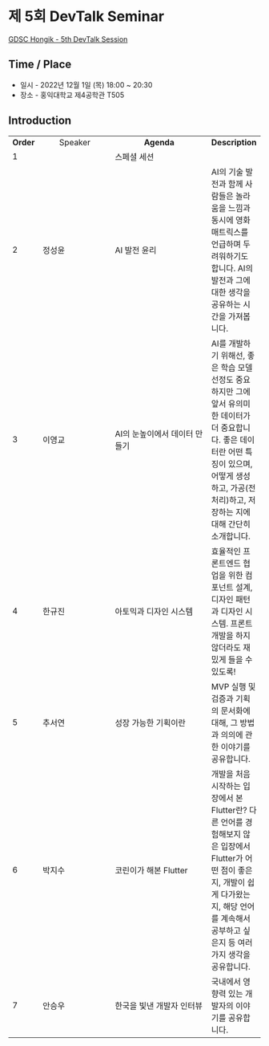 # 제 5회 DevTalk Seminar

[GDSC Hongik - 5th DevTalk Session]()

## Time / Place

- 일시 - 2022년 12월 1일 (목) 18:00 ~ 20:30
- 장소 - 홍익대학교 제4공학관 T505

## Introduction

<table>
    <tr align="center">
        <td><B>Order</B></td>
        <td width = "170"<B>Speaker</B></td>
        <td width = "250"><B>Agenda</B></td>
        <td><B>Description</B></td>
    </tr>
    <tr>
        <td>1</td>
        <td></td>
        <td>스페셜 세션</td>
        <td></td>
    </tr>
    <tr>
        <td>2</td>
        <td>정성윤</td>
        <td>AI 발전 윤리</td>
        <td>AI의 기술 발전과 함께 사람들은 놀라움을 느낌과 동시에 영화 매트릭스를 언급하며 두려워하기도 합니다. AI의 발전과 그에 대한 생각을 공유하는 시간을 가져봅니다.</td>
    </tr>
    <tr>
        <td>3</td>
        <td>이영교</td>
        <td>AI의 눈높이에서 데이터 만들기</td>
        <td>AI를 개발하기 위해선, 좋은 학습 모델 선정도 중요하지만 그에 앞서 유의미한 데이터가 더 중요합니다. 좋은 데이터란 어떤 특징이 있으며, 어떻게 생성하고, 가공(전처리)하고, 저장하는 지에 대해 간단히 소개합니다.</td>
    </tr>
    <tr>
        <td>4</td>
        <td>한규진</td>
        <td>아토믹과 디자인 시스템</td>
        <td>효율적인 프론트엔드 협업을 위한 컴포넌트 설계, 디자인 패턴과 디자인 시스템. 프론트 개발을 하지 않더라도 재밌게 들을 수 있도록!</td>
    </tr>
    <tr>
        <td>5</td>
        <td>추서연</td>
        <td>성장 가능한 기획이란</td>
        <td>MVP 실행 및 검증과 기획의 문서화에 대해, 그 방법과 의의에 관한 이야기를 공유합니다.</td>
    </tr>
    <tr>
        <td>6</td>
        <td>박지수</td>
        <td>코린이가 해본 Flutter</td>
        <td>개발을 처음 시작하는 입장에서 본 Flutter란? 다른 언어를 경험해보지 않은 입장에서 Flutter가 어떤 점이 좋은지, 개발이 쉽게 다가왔는지, 해당 언어를 계속해서 공부하고 싶은지 등 여러 가지 생각을 공유합니다.</td>
    </tr>
    <tr>
        <td>7</td>
        <td>안승우</td>
        <td>한국을 빛낸 개발자 인터뷰</td>
        <td>국내에서 영향력 있는 개발자의 이야기를 공유합니다.</td>
    </tr>
</table>
